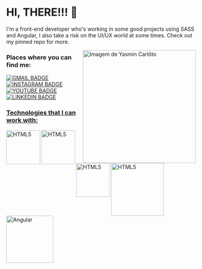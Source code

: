 # HI, THERE!!! 👋
I'm a front-end developer who's working in some good projects using SASS and Angular, I also take a risk on the UI/UX world at some times. Check out my pinned repo for more.


<img align="right" alt="Imagem de Yasmin Carlôto" src="https://github.com/Carloto11/Carloto11/blob/main/readmeimg.png"  width="300px"/>

### Places where you can find me:
<a align="left" href="mailto:carlotoyasmin11@gmail.com"><img alt="GMAIL BADGE" src="https://img.shields.io/badge/Gmail-D14836?style=for-the-badge&logo=gmail&logoColor=white">
<a align="left" href="https://instagram.com/thecarloto"><img alt="INSTAGRAM BADGE" src="https://img.shields.io/badge/Instagram-E4405F?style=for-the-badge&logo=instagram&logoColor=white">
<a align="left" href="https://www.youtube.com/channel/UCXlbwEQL0M3dU47T5iMWd3g"><img alt="YOUTUBE BADGE" src="https://img.shields.io/badge/YouTube-FF0000?style=for-the-badge&logo=youtube&logoColor=white">
<a align="left" href="https://www.linkedin.com/in/yasmin-carlôto-14b620275/"><img alt="LINKEDIN BADGE" src="https://img.shields.io/badge/LinkedIn-0077B5?style=for-the-badge&logo=linkedin&logoColor=white">


### Technologies that I can work with:
<img align="left" alt="HTML5" src="https://img.shields.io/badge/HTML5-E34F26?style=for-the-badge&logo=html5&logoColor=white" width="90px"/>
<img align="left" alt="HTML5" src="https://img.shields.io/badge/Sass-CC6699?style=for-the-badge&logo=sass&logoColor=white" width="90px"/>
<img align="left" alt="HTML5" src="https://img.shields.io/badge/CSS3-1572B6?style=for-the-badge&logo=css3&logoColor=white" width="90px"/>
<img alt="HTML5" src="https://img.shields.io/badge/JavaScript-F7DF1E?style=for-the-badge&logo=javascript&logoColor=black" width="140px"/>
<img align="left" alt="Angular" src="https://img.shields.io/badge/Angular-DD0031?style=for-the-badge&logo=angular&logoColor=white" width="125px"/>
